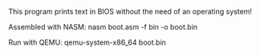 This program prints text in BIOS without the need of an operating system!

Assembled with NASM:
  nasm boot.asm -f bin -o boot.bin

Run with QEMU:
  qemu-system-x86_64 boot.bin

